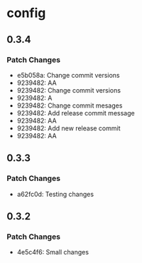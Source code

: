 # config

## 0.3.4

### Patch Changes

- e5b058a: Change commit versions
- 9239482: AA
- 9239482: Change commit versions
- 9239482: A
- 9239482: Change commit mesages
- 9239482: Add release commit message
- 9239482: AA
- 9239482: Add new release commit
- 9239482: AA

## 0.3.3

### Patch Changes

- a62fc0d: Testing changes

## 0.3.2

### Patch Changes

- 4e5c4f6: Small changes

